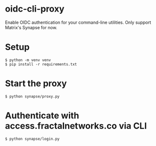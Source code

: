 # oidc-cli-proxy
Enable OIDC authentication for your command-line utilities. Only support Matrix's Synapse for now.

# Setup
```
$ python -m venv venv
$ pip install -r requirements.txt
```

# Start the proxy
```
$ python synapse/proxy.py
```

# Authenticate with access.fractalnetworks.co via CLI
```
$ python synapse/login.py
```